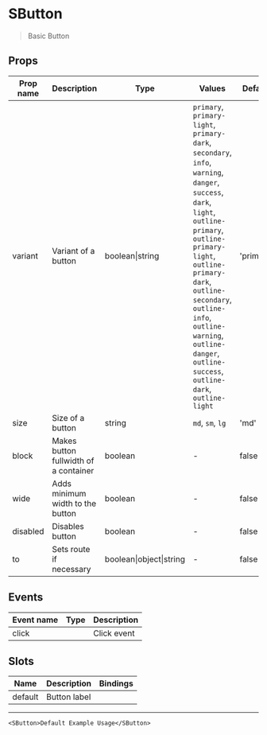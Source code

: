 # SButton

> Basic Button

## Props

| Prop name | Description                           | Type                    | Values                                                                                                                                                                                                                                                                                                             | Default   |
| --------- | ------------------------------------- | ----------------------- | ------------------------------------------------------------------------------------------------------------------------------------------------------------------------------------------------------------------------------------------------------------------------------------------------------------------ | --------- |
| variant   | Variant of a button                   | boolean\|string         | `primary`, `primary-light`, `primary-dark`, `secondary`, `info`, `warning`, `danger`, `success`, `dark`, `light`, `outline-primary`, `outline-primary-light`, `outline-primary-dark`, `outline-secondary`, `outline-info`, `outline-warning`, `outline-danger`, `outline-success`, `outline-dark`, `outline-light` | 'primary' |
| size      | Size of a button                      | string                  | `md`, `sm`, `lg`                                                                                                                                                                                                                                                                                                   | 'md'      |
| block     | Makes button fullwidth of a container | boolean                 | -                                                                                                                                                                                                                                                                                                                  | false     |
| wide      | Adds minimum width to the button      | boolean                 | -                                                                                                                                                                                                                                                                                                                  | false     |
| disabled  | Disables button                       | boolean                 | -                                                                                                                                                                                                                                                                                                                  | false     |
| to        | Sets route if necessary               | boolean\|object\|string | -                                                                                                                                                                                                                                                                                                                  | false     |

## Events

| Event name | Type | Description |
| ---------- | ---- | ----------- |
| click      |      | Click event |

## Slots

| Name    | Description  | Bindings |
| ------- | ------------ | -------- |
| default | Button label |          |

---

```vue live
<SButton>Default Example Usage</SButton>
```
